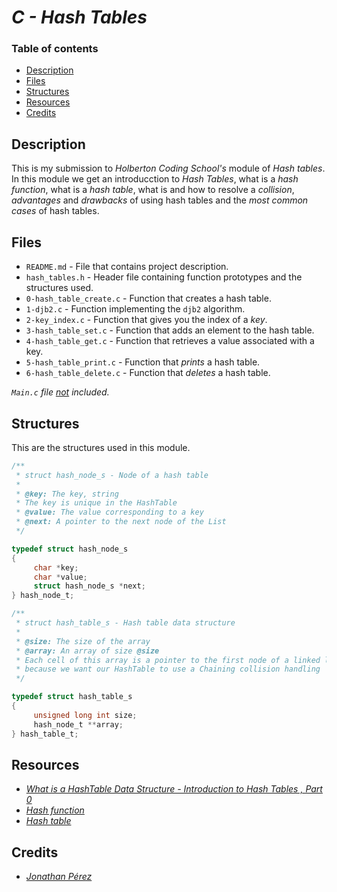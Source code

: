 # *C - Hash Tables*

### Table of contents

- [Description](#description)
- [Files](#files)
- [Structures](#structures)
- [Resources](#resources)
- [Credits](#credits)

## Description

This is my submission to *Holberton Coding School's* module of *Hash tables*. In this module we get an introducction to *Hash Tables*, what is a *hash function*, what is a *hash table*, what is and how to resolve a *collision*, *advantages* and *drawbacks* of using hash tables and the *most common cases* of hash tables.

## Files

- `README.md` - File that contains project description.
- `hash_tables.h` - Header file containing function prototypes and the structures used.
- `0-hash_table_create.c` - Function that creates a hash table.
- `1-djb2.c` - Function implementing the `djb2` algorithm.
- `2-key_index.c` - Function that gives you the index of a *key*.
- `3-hash_table_set.c` - Function that adds an element to the hash table.
- `4-hash_table_get.c` - Function that retrieves a value associated with a key.
- `5-hash_table_print.c` - Function that *prints* a hash table.
- `6-hash_table_delete.c` - Function that *deletes* a hash table.

*`Main.c` file <ins>not</ins> included.*

## Structures

This are the structures used in this module.

```c
/**
 * struct hash_node_s - Node of a hash table
 *
 * @key: The key, string
 * The key is unique in the HashTable
 * @value: The value corresponding to a key
 * @next: A pointer to the next node of the List
 */

typedef struct hash_node_s
{
     char *key;
     char *value;
     struct hash_node_s *next;
} hash_node_t;

/**
 * struct hash_table_s - Hash table data structure
 *
 * @size: The size of the array
 * @array: An array of size @size
 * Each cell of this array is a pointer to the first node of a linked list,
 * because we want our HashTable to use a Chaining collision handling
 */

typedef struct hash_table_s
{
     unsigned long int size;
     hash_node_t **array;
} hash_table_t;
```

## Resources

- *[What is a HashTable Data Structure - Introduction to Hash Tables , Part 0](https://youtu.be/MfhjkfocRR0?si=yctRevfdcicWBFGa)*
- *[Hash function](https://en.wikipedia.org/wiki/Hash_function)*
- *[Hash table](https://en.wikipedia.org/wiki/Hash_table)*

## Credits

- *[Jonathan Pérez](https://github.com/prodjohnper)*
